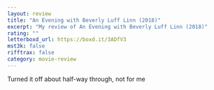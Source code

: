 ```yaml
---
layout: review
title: "An Evening with Beverly Luff Linn (2018)"
excerpt: "My review of An Evening with Beverly Luff Linn (2018)"
rating: ""
letterboxd_url: https://boxd.it/3ADfV3
mst3k: false
rifftrax: false
category: movie-review
---
```


Turned it off about half-way through, not for me
